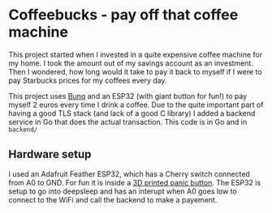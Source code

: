 # Coffeebucks - pay off that coffee machine

This project started when I invested in a quite expensive coffee machine for my home. I took the amount out of my savings account as an investment.
Then I wondered, how long would it take to pay it back to myself if I were to pay Starbucks prices for my coffees every day.

This project uses [Bunq](https://bunq.com/invite/Maartje) and an ESP32 (with giant button for fun!) to pay myself 2 euros every time I drink a coffee.
Due to the quite important part of having a good TLS stack (and lack of a good C library) I added a backend service in Go that does the actual transaction. This code is in Go and in `backend/`

## Hardware setup
I used an Adafruit Feather ESP32, which has a Cherry switch connected from A0 to GND. For fun it is inside a [3D printed panic button](https://www.thingiverse.com/thing:1406545). The ESP32 is setup to go into deepsleep and has an interupt when A0 goes low to connect to the WiFi and call the backend to make a payement.